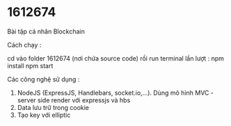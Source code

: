 # 1612674

Bài tập cá nhân Blockchain

Cách chạy : 

cd vào folder 1612674 (nơi chứa source code) rồi run terminal lần lượt :
npm install
npm start

Các công nghệ sử dụng :
1) NodeJS (ExpressJS, Handlebars, socket.io,...). Dùng mô hình MVC - server side render với expressjs và hbs
3) Data lưu trữ trong cookie
4) Tạo key với elliptic 